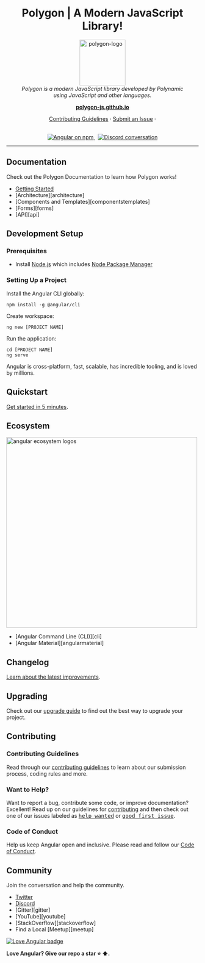 <h1 align="center">Polygon | A Modern JavaScript Library!</h1>

<p align="center">
  <img src="aio/src/assets/images/logos/angular/angular.png" alt="polygon-logo" width="120px" height="120px"/>
  <br>
  <i>Polygon is a modern JavaScript library developed by Polynamic
    <br> using JavaScript and other languages.</i>
  <br>
</p>

<p align="center">
  <a href="https://polygon-js.github.io"><strong>polygon-js.github.io</strong></a>
  <br>
</p>

<p align="center">
  <a href="CONTRIBUTING.md">Contributing Guidelines</a>
  ·
  <a href="https://github.com/Polynamic/polygon/issues">Submit an Issue</a>
  ·
  <!-- <a href="https://blog.polygonjs.org/">Blog</a> -->
  <br>
  <br>
</p>

<p align="center">
  <a href="https://www.npmjs.com/@angular/core">
    <img src="https://img.shields.io/npm/v/@angular/core.svg?logo=npm&logoColor=fff&label=NPM+package&color=limegreen" alt="Angular on npm" />
  </a>&nbsp;
  <a href="https://discord.gg/NT42hNkFHp">
    <img src="https://img.shields.io/discord/976705686186651688.svg?logo=discord&logoColor=fff&label=Discord&color=7389d8" alt="Discord conversation" />
  </a>
</p>

<hr>

## Documentation

Check out the Polygon Documentation to learn how Polygon works!

- [Getting Started][quickstart]
- [Architecture][architecture]
- [Components and Templates][componentstemplates]
- [Forms][forms]
- [API][api]

## Development Setup

### Prerequisites

- Install [Node.js] which includes [Node Package Manager][npm]

### Setting Up a Project

Install the Angular CLI globally:

```
npm install -g @angular/cli
```

Create workspace:

```
ng new [PROJECT NAME]
```

Run the application:

```
cd [PROJECT NAME]
ng serve
```

Angular is cross-platform, fast, scalable, has incredible tooling, and is loved by millions.

## Quickstart

[Get started in 5 minutes][quickstart].

## Ecosystem

<p>
  <img src="/docs/images/angular-ecosystem-logos.png" alt="angular ecosystem logos" width="500px" height="auto">
</p>

- [Angular Command Line (CLI)][cli]
- [Angular Material][angularmaterial]

## Changelog

[Learn about the latest improvements][changelog].

## Upgrading

Check out our [upgrade guide](https://update.angular.io/) to find out the best way to upgrade your project.

## Contributing

### Contributing Guidelines

Read through our [contributing guidelines][contributing] to learn about our submission process, coding rules and more.

### Want to Help?

Want to report a bug, contribute some code, or improve documentation? Excellent! Read up on our guidelines for [contributing][contributing] and then check out one of our issues labeled as <kbd>[help wanted](https://github.com/angular/angular/labels/help%20wanted)</kbd> or <kbd>[good first issue](https://github.com/angular/angular/labels/good%20first%20issue)</kbd>.

### Code of Conduct

Help us keep Angular open and inclusive. Please read and follow our [Code of Conduct][codeofconduct].

## Community

Join the conversation and help the community.

- [Twitter][twitter]
- [Discord][discord]
- [Gitter][gitter]
- [YouTube][youtube]
- [StackOverflow][stackoverflow]
- Find a Local [Meetup][meetup]

[![Love Angular badge](https://img.shields.io/badge/angular-love-blue?logo=angular&angular=love)](https://www.github.com/angular/angular)

**Love Angular? Give our repo a star :star: :arrow_up:.**

[contributing]: CONTRIBUTING.md
[quickstart]: https://angular.io/start
[changelog]: CHANGELOG.md
[ng]: https://polygon-js.github.io
[documentation]: https://angular.io/docs
[node.js]: https://nodejs.org/
[npm]: https://www.npmjs.com/get-npm
[codeofconduct]: CODE_OF_CONDUCT.md
[twitter]: https://www.twitter.com/polygonlib
[discord]: https://discord.gg/NT42hNkFHp
